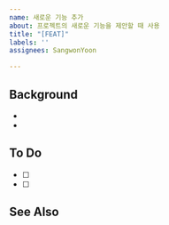 ```yaml
---
name: 새로운 기능 추가
about: 프로젝트의 새로운 기능을 제안할 때 사용
title: "[FEAT]"
labels: ''
assignees: SangwonYoon

---
```


## Background
-
-

## To Do
- [ ]
- [ ]

## See Also

